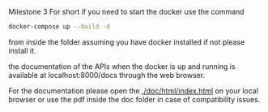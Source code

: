 Milestone 3
For short if you need to start the docker use the command 
```bash
docker-compose up --build -d
```
from inside the folder assuming you have docker installed if not please install it.

the documentation of the APIs when the docker is up and running is available at localhost:8000/docs through the web browser.

For the documentation please open the [./doc/html/index.html](./doc/html/index.html) on your local browser or use the pdf inside the doc folder in case of compatibility issues.
